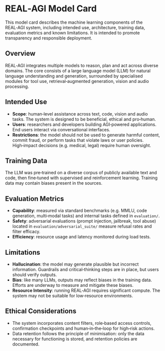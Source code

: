 # REAL‑AGI Model Card

This model card describes the machine learning components of the REAL‑AGI system, including intended use, architecture, training data, evaluation metrics and known limitations.  It is intended to promote transparency and responsible deployment.

## Overview

REAL‑AGI integrates multiple models to reason, plan and act across diverse domains.  The core consists of a large language model (LLM) for natural language understanding and generation, surrounded by specialised modules for tool use, retrieval‑augmented generation, vision and audio processing.

## Intended Use

- **Scope**: human‑level assistance across text, code, vision and audio tasks.  The system is designed to be beneficial, ethical and pro‑human.
- **Users**: researchers and developers building AGI‑powered applications.  End users interact via conversational interfaces.
- **Restrictions**: the model should not be used to generate harmful content, commit fraud, or perform tasks that violate laws or user policies.  High‑impact decisions (e.g. medical, legal) require human oversight.

## Training Data

The LLM was pre‑trained on a diverse corpus of publicly available text and code, then fine‑tuned with supervised and reinforcement learning.  Training data may contain biases present in the sources.

## Evaluation Metrics

- **Capability**: measured via standard benchmarks (e.g. MMLU, code generation, multi‑modal tasks) and internal tasks defined in `evaluation/`.
- **Safety**: adversarial evaluations (prompt injection, jailbreak, tool abuse) located in `evaluation/adversarial_suite/` measure refusal rates and filter efficacy.
- **Efficiency**: resource usage and latency monitored during load tests.

## Limitations

- **Hallucination**: the model may generate plausible but incorrect information.  Guardrails and critical‑thinking steps are in place, but users should verify outputs.
- **Bias**: like many LLMs, outputs may reflect biases in the training data.  Efforts are underway to measure and mitigate these biases.
- **Resource Intensity**: running REAL‑AGI requires significant compute.  The system may not be suitable for low‑resource environments.

## Ethical Considerations

- The system incorporates content filters, role‑based access controls, confirmation checkpoints and human‑in‑the‑loop for high‑risk actions.
- Data retention follows the principle of minimisation: only the data necessary for functioning is stored, and retention policies are documented.